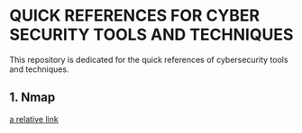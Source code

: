 # QUICK REFERENCES FOR CYBER SECURITY TOOLS AND TECHNIQUES

This repository is dedicated for the quick references of cybersecurity tools and techniques.


## 1. Nmap
[a relative link](nmap/readme.md)